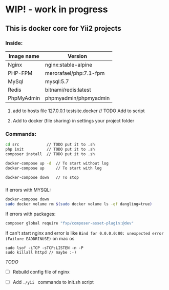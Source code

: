 # WIP! - work in progress

## This is docker core for Yii2 projects 

### Inside: 

Image name | Version
------------ | -------------
Nginx | nginx:stable-alpine
PHP-FPM | merorafael/php:7.1-fpm
MySql | mysql:5.7
Redis | bitnami/redis:latest
PhpMyAdmin | phpmyadmin/phpmyadmin

1. add to hosts file 127.0.0.1 testsite.docker // TODO Add to script

2. Add to docker (file sharing) in settings your project folder

### Commands:
```bash
cd src            // TODO put it to .sh 
php init          // TODO put it to .sh 
composer install  // TODO put it to .sh 

docker-compose up -d  // To start without log
docker-compose up     // To start with log

docker-compose down   // To stop
```
###
If errors with MYSQL:
```bash
docker-compose down
sudo docker volume rm $(sudo docker volume ls -qf dangling=true)
```

If errors with packages:
```bash
composer global require "fxp/composer-asset-plugin:@dev"
```

If can't start nginx and error is like `Bind for 0.0.0.0:80: unexpected error (Failure EADDRINUSE)` on mac os 
```
sudo lsof -iTCP -sTCP:LISTEN -n -P
sudo killall httpd // maybe :-)
```
*TODO*

- [ ]  Rebuild config file of nginx

- [ ]  Add ```./yii ``` commands to init.sh script

